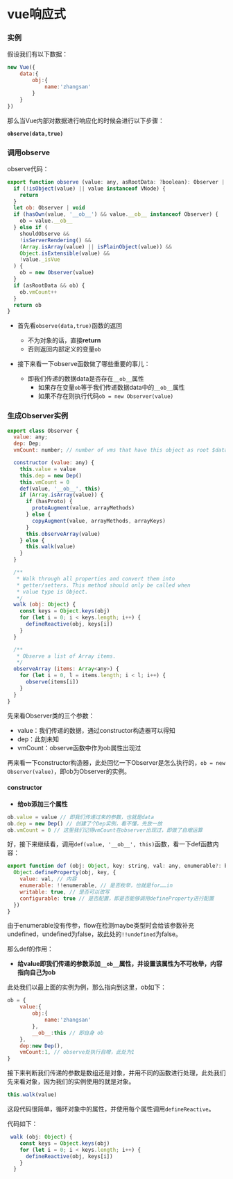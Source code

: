 # vue响应式

### 实例

假设我们有以下数据：

```javascript
new Vue({
    data:{
        obj:{
            name:'zhangsan'
        }
    }
})
```

那么当Vue内部对数据进行响应化的时候会进行以下步骤：

**`observe(data,true)`**



### 调用observe

observe代码：

```javascript
export function observe (value: any, asRootData: ?boolean): Observer | void {
  if (!isObject(value) || value instanceof VNode) {
    return
  }
  let ob: Observer | void
  if (hasOwn(value, '__ob__') && value.__ob__ instanceof Observer) {
    ob = value.__ob__
  } else if (
    shouldObserve &&
    !isServerRendering() &&
    (Array.isArray(value) || isPlainObject(value)) &&
    Object.isExtensible(value) &&
    !value._isVue
  ) {
    ob = new Observer(value)
  }
  if (asRootData && ob) {
    ob.vmCount++
  }
  return ob
}
```



- 首先看`observe(data,true)`函数的返回
  - 不为对象的话，直接**return**
  - 否则返回内部定义的变量`ob`

- 接下来看一下observe函数做了哪些重要的事儿：
  - 即我们传递的数据data是否存在`__ob__`属性
    - 如果存在变量`ob`等于我们传递数据data中的`__ob__`属性
    - 如果不存在则执行代码`ob = new Observer(value)`



### 生成Observer实例

```javascript
export class Observer {
  value: any;
  dep: Dep;
  vmCount: number; // number of vms that have this object as root $data

  constructor (value: any) {
    this.value = value
    this.dep = new Dep()
    this.vmCount = 0
    def(value, '__ob__', this)
    if (Array.isArray(value)) {
      if (hasProto) {
        protoAugment(value, arrayMethods)
      } else {
        copyAugment(value, arrayMethods, arrayKeys)
      }
      this.observeArray(value)
    } else {
      this.walk(value)
    }
  }

  /**
   * Walk through all properties and convert them into
   * getter/setters. This method should only be called when
   * value type is Object.
   */
  walk (obj: Object) {
    const keys = Object.keys(obj)
    for (let i = 0; i < keys.length; i++) {
      defineReactive(obj, keys[i])
    }
  }

  /**
   * Observe a list of Array items.
   */
  observeArray (items: Array<any>) {
    for (let i = 0, l = items.length; i < l; i++) {
      observe(items[i])
    }
  }
}
```

先来看Observer类的三个参数：

- value：我们传递的数据，通过constructor构造器可以得知
- dep：此刻未知
- vmCount：observe函数中作为ob属性出现过

再来看一下constructor构造器，此处回忆一下Observer是怎么执行的，`ob = new Observer(value)`，即ob为Observer的实例。

#### constructor

- **给ob添加三个属性**

```javascript
ob.value = value // 即我们传递过来的参数，也就是data
ob.dep = new Dep() // 创建了个Dep实例，看不懂，先放一放
ob.vmCount = 0 // 这里我们记得vmCount在observer出现过，即做了自增运算
```

好，接下来继续看，调用`def(value, '__ob__', this)`函数，看一下def函数内容：

```javascript
export function def (obj: Object, key: string, val: any, enumerable?: boolean) {
  Object.defineProperty(obj, key, {
    value: val, // 内容
    enumerable: !!enumerable, // 是否枚举，也就是for……in
    writable: true, // 是否可以改写
    configurable: true // 是否配置，即是否能够调用defineProperty进行配置
  })
}
```

由于enumerable没有传参，flow在检测maybe类型时会给该参数补充undefined，undefined为false，故此处的`!!undefined`为false。

那么def的作用：

- **给value即我们传递的参数添加`__ob__`属性，并设置该属性为不可枚举，内容指向自己为ob**

此处我们以最上面的实例为例，那么指向到这里，ob如下：

```javascript
ob = {
    value:{
        obj:{
            name:'zhangsan'
        },
        __ob__:this // 即自身 ob
    },
    dep:new Dep(),
    vmCount:1, // observe处执行自增，此处为1
}
```



接下来判断我们传递的参数是数组还是对象，并用不同的函数进行处理，此处我们先来看对象，因为我们的实例使用的就是对象。

```javascript
this.walk(value)
```

这段代码很简单，循环对象中的属性，并使用每个属性调用`defineReactive`。

代码如下：

```javascript
 walk (obj: Object) {
    const keys = Object.keys(obj)
    for (let i = 0; i < keys.length; i++) {
      defineReactive(obj, keys[i])
    }
  }
```







